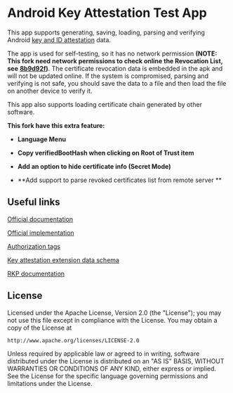 Android Key Attestation Test App
==============================

This app supports generating, saving, loading, parsing and verifying Android [key and ID attestation](https://source.android.com/docs/security/features/keystore/attestation) data.

The app is used for self-testing, so it has no network permission **(NOTE: This fork need network permissions to check online the Revocation List, see** **[8b9d92f](https://github.com/VisionR1/KeyAttestation/commit/8b9d92f25af4d97f660dc8e46132f34b53972de5))**. The certificate revocation data is embedded in the apk and will not be updated online. If the system is compromised, parsing and verifying is not safe, you should save the data to a file and then load the file on another device to verify it.

This app also supports loading certificate chain generated by other software.

**This fork have this extra feature:**

- **Language Menu**

- **Copy verifiedBootHash when clicking on Root of Trust item**

- **Add an option to hide certificate info (Secret Mode)**

- **Add support to parse revoked certificates list from remote server **

Useful links
---

[Official documentation](https://developer.android.com/privacy-and-security/security-key-attestation)

[Official implementation](https://cs.android.com/android/platform/superproject/main/+/main:frameworks/base/services/core/java/com/android/server/security/AttestationVerificationPeerDeviceVerifier.java)

[Authorization tags](https://cs.android.com/android/platform/superproject/main/+/main:hardware/interfaces/security/keymint/aidl/android/hardware/security/keymint/Tag.aidl)

[Key attestation extension data schema](https://cs.android.com/android/platform/superproject/main/+/main:hardware/interfaces/security/keymint/aidl/android/hardware/security/keymint/KeyCreationResult.aidl)

[RKP documentation](https://cs.android.com/android/platform/superproject/main/+/main:hardware/interfaces/security/rkp/README.md)

License
-------

Licensed under the Apache License, Version 2.0 (the "License");
you may not use this file except in compliance with the License.
You may obtain a copy of the License at

    http://www.apache.org/licenses/LICENSE-2.0

Unless required by applicable law or agreed to in writing, software
distributed under the License is distributed on an "AS IS" BASIS,
WITHOUT WARRANTIES OR CONDITIONS OF ANY KIND, either express or implied.
See the License for the specific language governing permissions and
limitations under the License.
